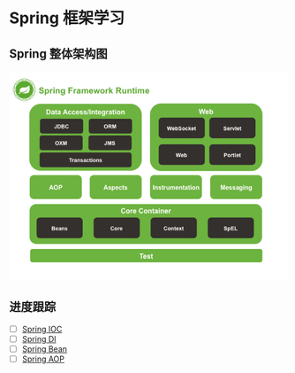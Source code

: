 # Spring 框架学习

## Spring 整体架构图
![](Resource/spring-overview.png)
## 进度跟踪
- [ ] [Spring IOC](SpringIOC/)
- [ ] [Spring DI](SpringDI/) 
- [ ] [Spring Bean](SpringBean/)
- [ ] [Spring AOP](SpringAOP/)